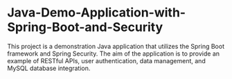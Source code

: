 # Java-Demo-Application-with-Spring-Boot-and-Security
This project is a demonstration Java application that utilizes the Spring Boot framework and Spring Security. The aim of the application is to provide an example of RESTful APIs, user authentication, data management, and MySQL database integration.
